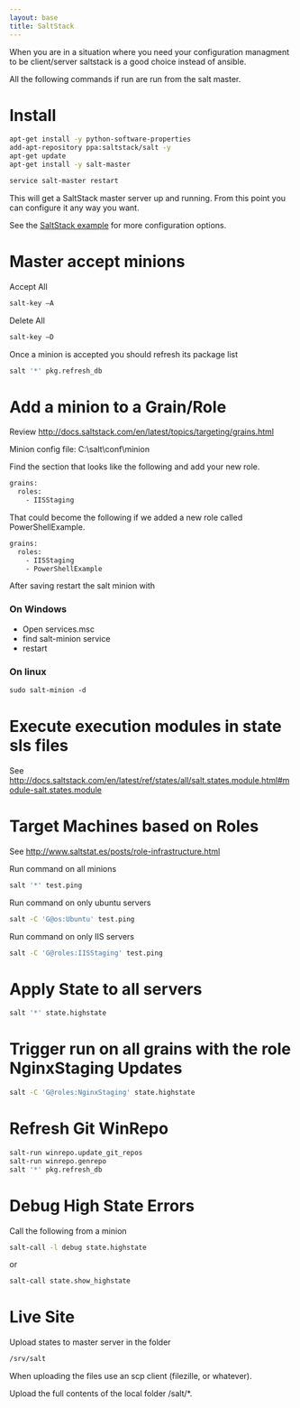 ```yaml
---
layout: base
title: SaltStack
---
```


When you are in a situation where you need your configuration managment to be 
client/server saltstack is a good choice instead of ansible.

All the following commands if run are run from the salt master.


# Install
```bash
apt-get install -y python-software-properties
add-apt-repository ppa:saltstack/salt -y
apt-get update
apt-get install -y salt-master

service salt-master restart
```

This will get a SaltStack master server up and running.  From this point you can configure it any way you want.

See the [SaltStack example](https://github.com/majorsilence/Dev/tree/master/DevOps/SaltStack) for more configuration options.


# Master accept minions

Accept All
```bash
salt-key –A
```

Delete All
```bash
salt-key –D
```

Once a minion is accepted you should refresh its package list
```bash
salt '*' pkg.refresh_db
```

# Add a minion to a Grain/Role
Review http://docs.saltstack.com/en/latest/topics/targeting/grains.html

Minion config file: C:\salt\conf\minion

Find the section that looks like the following and add your new role.
```txt
grains:
  roles:
    - IISStaging
```

That could become the following if we added a new role called PowerShellExample.
```txt
grains:
  roles:
    - IISStaging
    - PowerShellExample
```

After saving restart the salt minion with

### On Windows
* Open services.msc
* find salt-minion service
* restart

### On linux
```ps
sudo salt-minion -d
```


# Execute execution modules in state sls files
See http://docs.saltstack.com/en/latest/ref/states/all/salt.states.module.html#module-salt.states.module


# Target Machines based on Roles 
See http://www.saltstat.es/posts/role-infrastructure.html

Run command on all minions
```bash
salt '*' test.ping
```

Run command on only ubuntu servers
```bash
salt -C 'G@os:Ubuntu' test.ping
```

Run command on only IIS servers
```bash
salt -C 'G@roles:IISStaging' test.ping
```


# Apply State to all servers
```bash
salt '*' state.highstate
```

# Trigger run on all grains with the role NginxStaging Updates
```bash
salt -C 'G@roles:NginxStaging' state.highstate
```


# Refresh Git WinRepo


```bash
salt-run winrepo.update_git_repos
salt-run winrepo.genrepo
salt '*' pkg.refresh_db
```


# Debug High State Errors
Call the following from a minion

```bash
salt-call -l debug state.highstate
```

or 
```bash
salt-call state.show_highstate
```


# Live Site

Upload states to master server in the folder 

```bash
/srv/salt
```

When uploading the files use an scp client (filezille, or whatever).

Upload the full contents of the local folder /salt/*.
